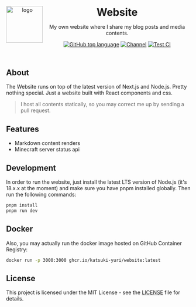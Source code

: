 <header>
<img src="https://www.katsuki.moe/favicons/pinned.svg" alt="logo" height="100" align="left">
<h1 style="display: inline">Website</h1>

My own website where I share my blog posts and media contents.

[![GitHub top language](https://img.shields.io/github/languages/top/katsuki-yuri/website?style=flat-square&logo=github)](https://github.com/uzinfocom-org/vicardi)
[![Channel](https://img.shields.io/badge/Chat-grey?style=flat-square&logo=telegram)](https://t.me/yurionblog)
[![Test CI](https://github.com/katsuki-yuri/website/actions/workflows/test.yml/badge.svg)](https://github.com/katsuki-yuri/website/actions/workflows/test.yml)

</header>

## About

The Website runs on top of the latest version of Next.js and Node.js. Pretty nothing special. Just a website built with React components and css.

> I host all contents statically, so you may correct me up by sending a pull request.

## Features

- Markdown content renders
- Minecraft server status api

## Development

In order to run the website, just install the latest LTS version of Node.js (it's 18.x.x at the moment) and make sure
you have pnpm installed globally. Then run the following commands:

```bash
pnpm install
pnpm run dev
```

## Docker

Also, you may actually run the docker image hosted on GitHub Container Registry:

```bash
docker run -p 3000:3000 ghcr.io/katsuki-yuri/website:latest
```

## License

This project is licensed under the MIT License - see the [LICENSE](LICENSE) file for details.